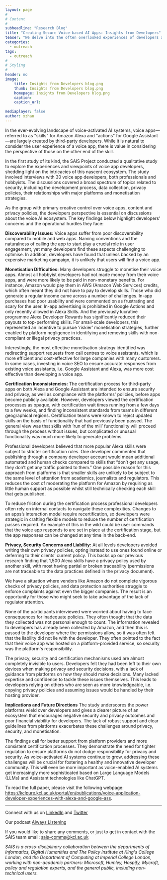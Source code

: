 ```yaml
---
layout: page
#
# Content
#
subheadline: "Research Blog"
title: "Creating Secure Voice-based AI Apps: Insights from Developers"
teaser: "We delve into the often overlooked experiences of developers and discover challenges that affect the security of the whole voice-app ecosystem."
categories:
  - outreach
tags:
  - outreach
#
# Styling
#
header: no
image:
    title: Insights from Developers blog.png
    thumb: Insights from Developers blog.png
    homepage: Insights from Developers blog.png
    caption: 
    caption_url: 
  
mediaplayer: false
author: xzhan
---
```


In the ever-evolving landscape of voice-activated AI systems, voice apps—referred to as "skills" for Amazon Alexa and "actions" for Google Assistant—are largely created by third-party developers. While it is natural to consider the user experience of a voice app, there is value in considering the perspective of those on the other end of the skill. 

In the first study of its kind, the SAIS Project conducted a qualitative study to explore the experiences and viewpoints of voice app developers, shedding light on the intricacies of this nascent ecosystem. The study involved interviews with 30 voice app developers, both professionals and hobbyists. The discussions covered a broad spectrum of topics related to security, including the development process, data collection, privacy policies, their relationships with major platforms and monetisation strategies. 

As the group with primary creative control over voice apps, content and privacy policies, the developers perspective is essential on discussions about the voice AI ecosystem. The key findings below highlight developers' concerns and the operational hurdles they face:

**Discoverability Issues:** Voice apps suffer from poor discoverability compared to mobile and web apps. Naming conventions and the naturalness of calling the app to start play a crucial role in user engagement, yet many developers find these aspects challenging to optimise. In addition, developers have found that unless backed by an expensive marketing campaign, it is unlikely that users will find a voice app.

**Monetisation Difficulties:** Many developers struggle to monetise their voice apps. Almost all hobbyist developers had not made money from their voice apps, and were more likely to be paid in non-monetary benefits. For instance, Amazon would pay them in AWS (Amazon Web Services) credits, which often meant they did not have to pay to develop skills. Those who did generate a regular income came across a number of challenges. In-app purchases had poor usability and were commented on as frustrating and scary for the user. In-app advertising is prohibited in Google Actions and only recently allowed in Alexa Skills. And the previously lucrative programme Alexa Developer Rewards has significantly reduced their payouts to top-performing skills. For small-scale developers, this represented an incentive to pursue ‘riskier’ monetisation strategies, further enabled by platform negligence in identifying and removing skills with non-compliant or illegal privacy practices.

Interestingly, the most effective monetisation strategy identified was redirecting support requests from call centres to voice assistants, which is more efficient and cost-effective for large companies with many customers. In some cases, investing in voice SEO to ensure accurate responses from existing voice assistants, i.e. Google Assistant and Alexa, was more cost effective than developing a voice app.

**Certification Inconsistencies:** The certification process for third-party apps on both Alexa and Google Assistant are intended to ensure security and privacy, as well as compliance with the platforms' policies, before apps become publicly available. However, developers viewed the certification processes as opaque, with certification wait times running from a few days to a few weeks, and finding inconsistent standards from teams in different geographical regions. Certification teams were known to reject updated skills on the basis of functionality that had previously been passed. The general view was that skills with ‘run of the mill’ functionality will proceed through the process without issues, but complicated or unusual functionality was much more likely to generate problems. 

Professional developers believed that more popular Alexa skills were subject to stricter certification rules. One developer commented that publishing through a company developer account would mean additional automated and human checks compared to skills that “don’t get any usage, they don’t get any traffic pointed to them.” One possible reason for this approach from platforms is that smaller skills are unlikely to be subject to the same level of attention from academics, journalists and regulators. This reduces the cost of moderating the platform for Amazon by requiring as little human support as possible whilst still technically checking each skill that gets published. 

To reduce friction during the certification process professional developers often rely on internal contacts to navigate these complexities. Changes to an apps’s interaction model require recertification, so developers were strategic in crafting flexible models to reduce the number of certification passes required. An example of this in the wild could be user commands that the voice app responds to are set in place at the certification stage, but the app responses can be changed at any time in the back-end. 

**Privacy, Security Concerns and Liability:** At all levels developers avoided writing their own privacy policies, opting instead to use ones found online or deferring to their clients’ current policy. This backs up our previous research finding that 1,500 Alexa skills have a privacy policy used by another skill, with most having partial or broken traceability (permissions are not traceable to the data practices defined in the privacy document). 

We have a situation where vendors like Amazon do not complete vigorous checks of privacy policies, and data protection authorities struggle to enforce complaints against even the bigger companies. The result is an opportunity for those who might seek to take advantage of the lack of regulator attention.

None of the participants interviewed were worried about having to face consequences for inadequate policies. They often thought that the data they collected was not personal enough to count. The information revealed to developers has already been collected by Amazon, and then this is passed to the developer where the permissions allow, so it was often felt that the liability did not lie with the developer. They often pointed to the fact that their voice app was hosted on a platform-provided service, so security was the platform's responsibility. 

The privacy, security and certification mechanisms used are almost completely invisible to users. Developers felt they had been left to their own devices when making privacy and security decisions, with a lack of guidance from platforms on how they should make decisions. Many lacked expertise and confidence to tackle these issues themselves. This leads to developers relying on others who are seen as more knowledgeable, i.e. copying privacy policies and assuming issues would be handled by their hosting provider. 

**Implications and Future Directions**
The study underscores the power platforms wield over developers and gives a clearer picture of an ecosystem that encourages negative security and privacy outcomes and poor financial viability for developers. The lack of robust support and clear guidelines from platforms exacerbates these challenges around privacy, security, and monetisation.

The findings call for better support from platform providers and more consistent certification processes. They demonstrate the need for tighter regulation to ensure platforms do not dodge responsibility for privacy and security. As voice-activated AI systems continue to grow, addressing these challenges will be crucial for fostering a healthy and innovative developer community. This will even be more important as voice-enabled AI systems get increasingly more sophisticated based on Large Language Models (LLMs) and Assistant technologies like ChatGPT. 

To read the full paper, please visit the following webpage: https://kclpure.kcl.ac.uk/portal/en/publications/voice-application-developer-experiences-with-alexa-and-google-ass.



<hr />

Connect with us on [LinkedIn](https://www.linkedin.com/company/sais-project/) and [Twitter](https://twitter.com/SecureAI_SAIS)

Our podcast [Always Listening](https://secure-ai-assistants.github.io/outreach/podcast1/)

If you would like to share any comments, or just to get in contact with the SAIS team email: sais-comms@kcl.ac.uk

_SAIS is a cross-disciplinary collaboration between the departments of Informatics, Digital Humanities and The Policy Institute at King's College London, and the Department of Computing at Imperial College London, working with non-academic partners: Microsoft, Humley, Hospify, Mycroft, policy and regulation experts, and the general public, including non-technical users._
